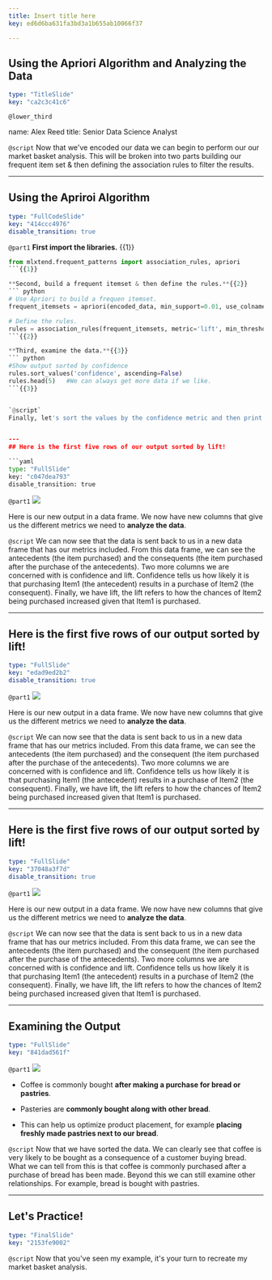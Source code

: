 ```yaml
---
title: Insert title here
key: ed6d6ba631fa3bd3a1b655ab10066f37

---
```

## Using the Apriori Algorithm and Analyzing the Data

```yaml
type: "TitleSlide"
key: "ca2c3c41c6"
```

`@lower_third`

name: Alex Reed
title: Senior Data Science Analyst


`@script`
Now that we've encoded our data we can begin to perform our our market basket analysis. This will be broken into two parts building our frequent item set & then defining the association rules to filter the results.


---
## Using the Apriroi Algorithm

```yaml
type: "FullCodeSlide"
key: "414ccc4976"
disable_transition: true
```

`@part1`
**First import the libraries.** {{1}}
``` python
from mlxtend.frequent_patterns import association_rules, apriori
```{{1}}

**Second, build a frequent itemset & then define the rules.**{{2}}
``` python
# Use Apriori to build a frequen itemset.
frequent_itemsets = apriori(encoded_data, min_support=0.01, use_colnames=True)

# Define the rules.
rules = association_rules(frequent_itemsets, metric='lift', min_threshold=1.0)
```{{2}}

**Third, examine the data.**{{3}}
``` python
#Show output sorted by confidence
rules.sort_values('confidence', ascending=False)
rules.head(5)   #We can always get more data if we like.
```{{3}}


`@script`
Finally, let's sort the values by the confidence metric and then print out the first five rows using the head method. If we want more rows we can simply pass through a larger number.


---
## Here is the first five rows of our output sorted by lift!

```yaml
type: "FullSlide"
key: "c047dea793"
disable_transition: true
```

`@part1`
![](https://assets.datacamp.com/production/repositories/4596/datasets/5ba5f408d6fd1c02e16795e92b20c824d750330f/Annotation%202019-02-03%20072320.jpg)

Here is our new output in a data frame. We now have new columns that give us the different metrics we need to **analyze the data**.


`@script`
We can now see that the data is sent back to us in a new data frame that has our metrics included. From this data frame, we can see the antecedents (the item purchased) and the consequents (the item purchased after the purchase of the antecedents). Two more columns we are concerned with is confidence and lift. Confidence tells us how likely it is that purchasing Item1 (the antecedent) results in a purchase of Item2 (the consequent). Finally, we have lift, the lift refers to how the chances of Item2 being purchased increased given that Item1 is purchased.


---
## Here is the first five rows of our output sorted by lift!

```yaml
type: "FullSlide"
key: "edad9ed2b2"
disable_transition: true
```

`@part1`
![](https://assets.datacamp.com/production/repositories/4596/datasets/ba3dd6b0753c905671979d928953f44796ba3eaf/confidence_highlighted.jpg)

Here is our new output in a data frame. We now have new columns that give us the different metrics we need to **analyze the data**.


`@script`
We can now see that the data is sent back to us in a new data frame that has our metrics included. From this data frame, we can see the antecedents (the item purchased) and the consequent (the item purchased after the purchase of the antecedents). Two more columns we are concerned with is confidence and lift. Confidence tells us how likely it is that purchasing Item1 (the antecedent) results in a purchase of Item2 (the consequent). Finally, we have lift, the lift refers to how the chances of Item2 being purchased increased given that Item1 is purchased.


---
## Here is the first five rows of our output sorted by lift!

```yaml
type: "FullSlide"
key: "37048a3f7d"
disable_transition: true
```

`@part1`
![](https://assets.datacamp.com/production/repositories/4596/datasets/efd5dd26883779e7dac774da54cb6994627767ff/support_highlighted.jpg)

Here is our new output in a data frame. We now have new columns that give us the different metrics we need to **analyze the data**.


`@script`
We can now see that the data is sent back to us in a new data frame that has our metrics included. From this data frame, we can see the antecedents (the item purchased) and the consequent (the item purchased after the purchase of the antecedents). Two more columns we are concerned with is confidence and lift. Confidence tells us how likely it is that purchasing Item1 (the antecedent) results in a purchase of Item2 (the consequent). Finally, we have lift, the lift refers to how the chances of Item2 being purchased increased given that Item1 is purchased.


---
## Examining the Output

```yaml
type: "FullSlide"
key: "841dad561f"
```

`@part1`
![](https://assets.datacamp.com/production/repositories/4596/datasets/5ba5f408d6fd1c02e16795e92b20c824d750330f/Annotation%202019-02-03%20072320.jpg)
 
- Coffee is commonly bought **after making a purchase for bread or pastries**.

- Pasteries are **commonly bought along with other bread**.

- This can help us optimize product placement, for example **placing freshly made pastries next to our bread**.


`@script`
Now that we have sorted the data. We can clearly see that coffee is very likely to be bought as a consequence of a customer buying bread. What we can tell from this is that coffee is commonly purchased after a purchase of bread has been made. Beyond this we can still examine other relationships. For example, bread is bought with pastries.


---
## Let's Practice!

```yaml
type: "FinalSlide"
key: "2153fe9002"
```

`@script`
Now that you've seen my example, it's your turn to recreate my market basket analysis.

